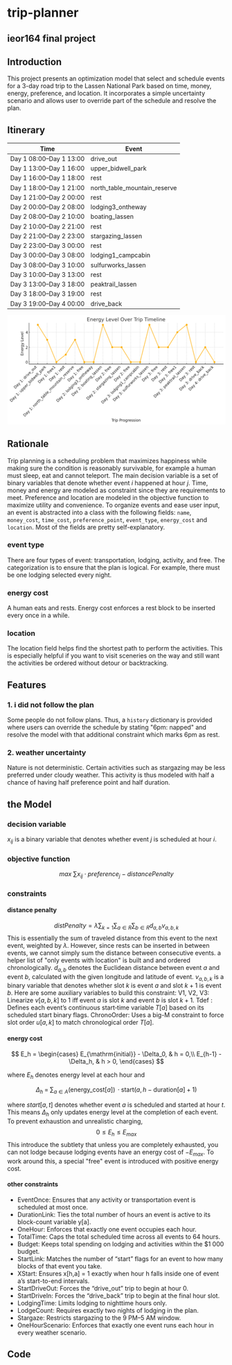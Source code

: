 # trip-planner
## ieor164 final project
## Introduction
This project presents an optimization model that select and schedule events for a 3-day road trip to the Lassen National Park based on time, money, energy, preference, and location. It incorporates a simple uncertainty scenario and allows user to override part of the schedule and resolve the plan. 
## Itinerary
| Time                    | Event                        |    
| ----------------------- | ---------------------------- | 
| Day 1 08:00–Day 1 13:00 | drive_out                    | 
| Day 1 13:00–Day 1 16:00 | upper_bidwell_park           | 
| Day 1 16:00–Day 1 18:00 | rest                         |     
| Day 1 18:00–Day 1 21:00 | north_table_mountain_reserve |    
| Day 1 21:00–Day 2 00:00 | rest                         |     
| Day 2 00:00–Day 2 08:00 | lodging3_ontheway            |     
| Day 2 08:00–Day 2 10:00 | boating_lassen               |     
| Day 2 10:00–Day 2 21:00 | rest                         |     
| Day 2 21:00–Day 2 23:00 | stargazing_lassen            |     
| Day 2 23:00–Day 3 00:00 | rest                         |     
| Day 3 00:00–Day 3 08:00 | lodging1_campcabin           |     
| Day 3 08:00–Day 3 10:00 | sulfurworks_lassen           |     
| Day 3 10:00–Day 3 13:00 | rest                         |     
| Day 3 13:00–Day 3 18:00 | peaktrail_lassen             |     
| Day 3 18:00–Day 3 19:00 | rest                         |     
| Day 3 19:00–Day 4 00:00 | drive_back                   |     

![Road Trip Schedule](./Pasted%20image%2020250507012329.png)
## Rationale
Trip planning is a scheduling problem that maximizes happiness while making sure the condition is reasonably survivable, for example a human must sleep, eat and cannot teleport. 
The main decision variable is a set of binary variables that denote whether event $i$ happened at hour $j$. Time, money and energy are modeled as constraint since they are requirements to meet. Preference and location are modeled in the objective function to maximize utility and convenience.
To organize events and ease user input, an event is abstracted into a class with the following fields: `name`, `money_cost`, `time_cost`, `preference_point`, `event_type`, `energy_cost` and `location`. Most of the fields are pretty self-explanatory.
### event type
There are four types of event: transportation, lodging, activity, and free. The categorization is to ensure that the plan is logical. For example, there must be one lodging selected every night. 
### energy cost
A human eats and rests. Energy cost enforces a rest block to be inserted every once in a while.
### location
The location field helps find the shortest path to perform the activities. This is especially helpful if you want to visit sceneries on the way and still want the activities be ordered without detour or backtracking. 
## Features
### 1. i did not follow the plan
Some people do not follow plans.  Thus, a `history` dictionary is provided where users can override the schedule by stating "6pm: napped" and resolve the model with that additional constraint which marks 6pm as rest. 
### 2. weather uncertainty
Nature is not deterministic. Certain activities such as stargazing may be less preferred under cloudy weather. This activity is thus modeled with half a chance of having half preference point and half duration.
## the Model
### decision variable
$x_{ij}$ is a binary variable that denotes whether event $j$ is scheduled at hour $i$.
### objective function
$$max\ \sum x_{ij}\cdot preference_j-distancePenalty$$
### constraints
#### distance penalty
$$distPenalty=\lambda\sum_{k=1}\sum_{a\in R}\sum_{b\in R}d_{a,b}v_{a,b,k}$$
This is essentially the sum of traveled distance from this event to the next event, weighted by $\lambda$. However, since rests can be inserted in between events, we cannot simply sum the distance between consecutive events. a helper list of "only events with location" is built and and ordered chronologically.
$d_{a,b}$ denotes the Euclidean distance between event $a$ and event $b$, calculated with the given longitude and latitude of event. 
$v_{a,b,k}$ is a binary variable that denotes whether slot $k$ is event $a$ and slot $k+1$ is event $b$. 
Here are some auxiliary variables to build this constraint: V1, V2, V3: Linearize $v[a,b,k]$ to 1 iff event $a$ is slot $k$ and event $b$ is slot $k+1$. Tdef : Defines each event’s continuous start‐time variable $T[a]$ based on its scheduled start binary flags. ChronoOrder: Uses a big-M constraint to force slot order $u[a,k]$ to match chronological order $T[a]$.

#### energy cost
$$
E_h =
\begin{cases}
E_{\mathrm{initial}} - \Delta_0, & h = 0,\\
E_{h-1} - \Delta_h,              & h > 0,
\end{cases}
$$

where $E_h$ denotes energy level at each hour and

$$
\Delta_h \;=\; \sum_{a \in A} \bigl(\text{energy\_cost}[a]\bigr)\,\cdot\text{start}\bigl(a,\,h - \mathrm{duration}[a] + 1\bigr)
$$

where $start[a,t]$ denotes whether event $a$ is scheduled and started at hour $t$. This means $\Delta_h$ only updates energy level at the completion of each event.
To prevent exhaustion and unrealistic charging, 
$$0\leq E_h \leq E_{max}$$
This introduce the subtlety that unless you are completely exhausted, you can not lodge because lodging events have an energy cost of $-E_{max}$. To work around this, a special "free" event is introduced with positive energy cost. 
#### other constraints
- EventOnce: Ensures that any activity or transportation event is scheduled at most once.
- DurationLink: Ties the total number of hours an event is active to its block-count variable y[a].
- OneHour: Enforces that exactly one event occupies each hour.
- TotalTime: Caps the total scheduled time across all events to 64 hours.
- Budget: Keeps total spending on lodging and activities within the $1 000 budget.
- StartLink: Matches the number of “start” flags for an event to how many blocks of that event you take.
- XStart: Ensures x[h,a] = 1 exactly when hour h falls inside one of event a’s start-to-end intervals.
- StartDriveOut: Forces the “drive_out” trip to begin at hour 0.
- StartDriveIn: Forces the “drive_back” trip to begin at the final hour slot.
- LodgingTime: Limits lodging to nighttime hours only.
- LodgeCount: Requires exactly two nights of lodging in the plan.
- Stargaze: Restricts stargazing to the 9 PM–5 AM window.
- OneHourScenario: Enforces that exactly one event runs each hour in every weather scenario.
## Code
